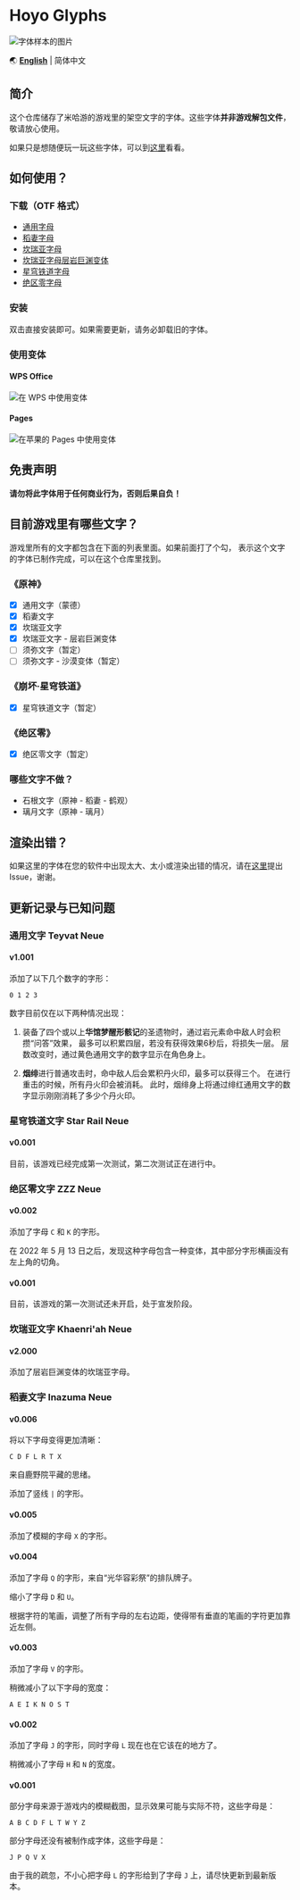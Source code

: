 # Hoyo Glyphs

![字体样本的图片](specimen.png)

🌏 **[English](README_en.md)** | 简体中文

## 简介

这个仓库储存了米哈游的游戏里的架空文字的字体。这些字体**并非游戏解包文件**，敬请放心使用。

如果只是想随便玩一玩这些字体，可以到[这里](https://speedyorc-c.github.io/Hoyo-Glyphs/demo/index.html)看看。

## 如何使用？

### 下载（OTF 格式）

- [通用字母](font/genshin-impact/TeyvatNeue-Regular-1.001.otf)
- [稻妻字母](font/genshin-impact/InazumaNeue-Regular-0.006.otf)
- [坎瑞亚字母](font/genshin-impact/KhaenriahNeue-Regular-2.000.otf)
- [坎瑞亚字母层岩巨渊变体](font/genshin-impact/KhaenriahNeue-Chasm-2.000.otf)
- [星穹铁道字母](font/honkai-star-rail/StarRailNeue-Regular-0.001.otf)
- [绝区零字母](font/zenless-zone-zero/ZzzNeue-Regular-0.002.otf)

### 安装

双击直接安装即可。如果需要更新，请务必卸载旧的字体。

### 使用变体

#### WPS Office

![在 WPS 中使用变体](font-variant-in-wps.png)

#### Pages

![在苹果的 Pages 中使用变体](font-variant-in-pages.png)

## 免责声明

**请勿将此字体用于任何商业行为，否则后果自负！**

## 目前游戏里有哪些文字？

游戏里所有的文字都包含在下面的列表里面。如果前面打了个勾，
表示这个文字的字体已制作完成，可以在这个仓库里找到。

### 《原神》

- [X] 通用文字（蒙德）
- [X] 稻妻文字
- [X] 坎瑞亚文字
- [X] 坎瑞亚文字 - 层岩巨渊变体
- [ ] 须弥文字（暂定）
- [ ] 须弥文字 - 沙漠变体（暂定）

### 《崩坏·星穹铁道》

- [X] 星穹铁道文字（暂定）

### 《绝区零》

- [X] 绝区零文字（暂定）

### 哪些文字不做？

- 石根文字（原神 - 稻妻 - 鹤观）
- 璃月文字（原神 - 璃月）

## 渲染出错？

如果这里的字体在您的软件中出现太大、太小或渲染出错的情况，请在[这里](https://github.com/SpeedyOrc-C/Hoyo-Glyphs/issues)提出 Issue，谢谢。

## 更新记录与已知问题

### 通用文字 Teyvat Neue

#### v1.001

添加了以下几个数字的字形：
```
0 1 2 3
```
数字目前仅在以下两种情况出现：

1. 装备了四个或以上**华馆梦醒形骸记**的圣遗物时，通过岩元素命中敌人时会积攒“问答”效果，
   最多可以积累四层，若没有获得效果6秒后，将损失一层。
   层数改变时，通过黄色通用文字的数字显示在角色身上。

2. **烟绯**进行普通攻击时，命中敌人后会累积丹火印，最多可以获得三个。
   在进行重击的时候，所有丹火印会被消耗。
   此时，烟绯身上将通过绯红通用文字的数字显示刚刚消耗了多少个丹火印。

### 星穹铁道文字 Star Rail Neue

#### v0.001

目前，该游戏已经完成第一次测试，第二次测试正在进行中。

### 绝区零文字 ZZZ Neue

#### v0.002

添加了字母 `C` 和 `K` 的字形。

在 2022 年 5 月 13 日之后，发现这种字母包含一种变体，其中部分字形横画没有左上角的切角。

#### v0.001

目前，该游戏的第一次测试还未开启，处于宣发阶段。

### 坎瑞亚文字 Khaenri'ah Neue

#### v2.000

添加了层岩巨渊变体的坎瑞亚字母。

### 稻妻文字 Inazuma Neue

#### v0.006

将以下字母变得更加清晰：
```
C D F L R T X
```
来自鹿野院平藏的思绪。

添加了竖线 `|` 的字形。

#### v0.005

添加了模糊的字母 `X` 的字形。

#### v0.004

添加了字母 `Q` 的字形，来自“光华容彩祭”的排队牌子。

缩小了字母 `D` 和 `U`。

根据字符的笔画，调整了所有字母的左右边距，使得带有垂直的笔画的字符更加靠近左侧。

#### v0.003

添加了字母 `V` 的字形。

稍微减小了以下字母的宽度：

```
A E I K N O S T
```

#### v0.002

添加了字母 `J` 的字形，同时字母 `L` 现在也在它该在的地方了。

稍微减小了字母 `H` 和 `N` 的宽度。

#### v0.001

部分字母来源于游戏内的模糊截图，显示效果可能与实际不符，这些字母是：

```
A B C D F L T W Y Z
```

部分字母还没有被制作成字体，这些字母是：

```
J P Q V X
```

由于我的疏忽，不小心把字母 `L` 的字形给到了字母 `J` 上，请尽快更新到最新版本。
